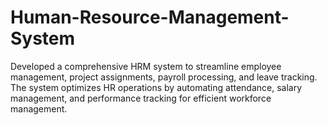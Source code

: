 # Human-Resource-Management-System
Developed a comprehensive HRM system to streamline employee management, project assignments, payroll processing, and leave tracking. The system optimizes HR operations by automating attendance, salary management, and performance tracking for efficient workforce management.
